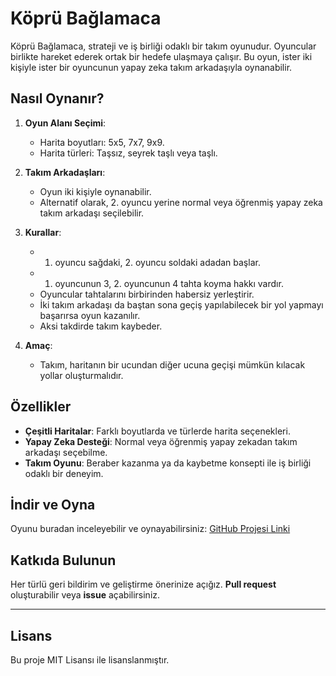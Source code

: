 # Köprü Bağlamaca

Köprü Bağlamaca, strateji ve iş birliği odaklı bir takım oyunudur. Oyuncular birlikte hareket ederek ortak bir hedefe ulaşmaya çalışır. Bu oyun, ister iki kişiyle ister bir oyuncunun yapay zeka takım arkadaşıyla oynanabilir.

## Nasıl Oynanır?

1. **Oyun Alanı Seçimi**:
   - Harita boyutları: 5x5, 7x7, 9x9.
   - Harita türleri: Taşsız, seyrek taşlı veya taşlı.

2. **Takım Arkadaşları**:
   - Oyun iki kişiyle oynanabilir.
   - Alternatif olarak, 2. oyuncu yerine normal veya öğrenmiş yapay zeka takım arkadaşı seçilebilir.

3. **Kurallar**:
   - 1. oyuncu sağdaki, 2. oyuncu soldaki adadan başlar.
   - 1. oyuncunun 3, 2. oyuncunun 4 tahta koyma hakkı vardır.
   - Oyuncular tahtalarını birbirinden habersiz yerleştirir.
   - İki takım arkadaşı da baştan sona geçiş yapılabilecek bir yol yapmayı başarırsa oyun kazanılır.
   - Aksi takdirde takım kaybeder.

4. **Amaç**:
   - Takım, haritanın bir ucundan diğer ucuna geçişi mümkün kılacak yollar oluşturmalıdır.

## Özellikler

- **Çeşitli Haritalar**: Farklı boyutlarda ve türlerde harita seçenekleri.
- **Yapay Zeka Desteği**: Normal veya öğrenmiş yapay zekadan takım arkadaşı seçebilme.
- **Takım Oyunu**: Beraber kazanma ya da kaybetme konsepti ile iş birliği odaklı bir deneyim.

## İndir ve Oyna

Oyunu buradan inceleyebilir ve oynayabilirsiniz: [GitHub Projesi Linki](#)

## Katkıda Bulunun

Her türlü geri bildirim ve geliştirme önerinize açığız. **Pull request** oluşturabilir veya **issue** açabilirsiniz.

---

## Lisans

Bu proje MIT Lisansı ile lisanslanmıştır.

